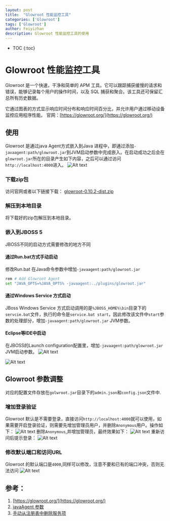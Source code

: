 ```yaml
---
layout: post
title:  "Glowroot 性能监控工具"
categories: ['Glowroot']
tags: ['Glowroot'] 
author: Feiyizhan
description: Glowroot 性能监控工具的使用
---
```

* TOC
{:toc}


# Glowroot 性能监控工具
Glowroot 是一个快速，干净和简单的 APM 工具。它可以跟踪捕获缓慢的请求和错误，能够记录每个用户的操作时间，以及 SQL 捕获和聚合。该工具还可保留汇总所有历史数据。

它通过图表的方式显示响应时间分布和响应时间百分比，并允许用户通过移动设备监控应用程序性能。
官网：[https://glowroot.org/](https://glowroot.org/)

## 使用

Glowroot  是通过java Agent方式嵌入到Java 进程中，即通过添加`-javaagent:path/glowroot.jar`到JVM启动参数中完成嵌入。在启动成功之后会在` glowroot.jar`所在的目录产生如下内容，之后可以通过访问`http://localhost:4000`进入。
![Alt text](/assets/images/glowroot/1518140796960.png)


### 下载zip包
访问官网或者以下链接下载：
[glowroot-0.10.2-dist.zip](https://github.com/glowroot/glowroot/releases/download/v0.10.2/glowroot-0.10.2-dist.zip)

### 解压到本地目录
将下载好的zip包解压到本地目录。

 
### 嵌入到JBOSS 5
JBOSS不同的启动方式需要修改的地方不同

#### 通过Run.bat方式手动启动
修改Run.bat 在Java命令参数中增加`-javaagent:path/glowroot.jar`
```bash
rem # Add Glowroot Agent
set "JAVA_OPTS=%JAVA_OPTS% -javaagent:../plugins/glowroot.jar"
```

#### 通过Windows Service 方式启动
JBoss Windows Service 方式启动调用的是`%JBOSS_HOME%\bin`目录下的`servcie.bat`文件，执行的命令是`service.bat start`，因此修改该文件中`start`参数的处理部分，增加`-javaagent:path/glowroot.jar` JVM参数。

#### Eclipse等IDE中启动
在JBOSS的Launch configuration配置里，增加`-javaagent:path/glowroot.jar` JVM启动参数。
![Alt text](/assets/images/glowroot/1518141370388.png)

![Alt text](/assets/images/glowroot/1518141354143.png)


## Glowroot  参数调整
对应的配置文件存放在`golwroot.jar`目录下的`admin.json`和`config.json`文件中.

### 增加登录验证
Glowroot   默认是不需要登录，直接访问`http://localhost:4000`就可以使用，如果需要开启登录验证，则需要先增加管理员用户，并删除`Anonymous`用户。操作如下：
![Alt text](/assets/images/glowroot/1518142128758.png)
删除`Anonymous`,并增加管理员，最终效果如下：
![Alt text](/assets/images/glowroot/1518142198245.png)
重新访问后提示登录：
![Alt text](/assets/images/glowroot/1518141831943.png)

### 修改默认端口和访问URL
Glowroot   的默认端口是`4000`,同样可以修改，注意不要和已有的端口冲突，否则无法访问
![Alt text](/assets/images/glowroot/1518142737804.png)



## 参考：
1. [https://glowroot.org/](https://glowroot.org/)
2. [javaAgent 参数](http://blog.csdn.net/scorpio3k/article/details/6745443)
3. [手动从注册表中删除服务项](http://blog.csdn.net/thanklife/article/details/53896135)


